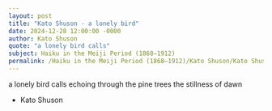 ```yaml
---
layout: post
title: "Kato Shuson - a lonely bird"
date: 2024-12-28 12:00:00 -0000
author: Kato Shuson
quote: "a lonely bird calls"
subject: Haiku in the Meiji Period (1868–1912)
permalink: /Haiku in the Meiji Period (1868–1912)/Kato Shuson/Kato Shuson - a lonely bird
---
```


a lonely bird calls
echoing through the pine trees
the stillness of dawn

- Kato Shuson
